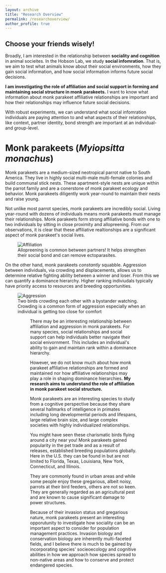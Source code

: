 ```yaml
---
layout: archive
title: "Research Overview"
permalink: /researchoverview/
author_profile: true
---
```


## Choose your friends wisely!
Broadly, I am interested in the relationship between **sociality and cognition** in animal socieites. In the Hobson Lab, we study **social infomration**. That is, we aim to test what animals know about their social environments, how they gain social information, and how social information informs future social decisions. 

**I am investigating the role of affiliation and social support in forming and maintaining social structure in monk parakeets.** I want to know what information about monk parakeet affiliative relationships are important and how their relationships may influence future social decisions. 

With robust experiments, we can understand what social infomration individuals are paying attention to and what aspects of their relationships, like context, partner identity, bond strength are important at an individual- and group-level. 

Monk parakeets (_Myiopsitta monachus_)
======
Monk parakeets are a medium-sized neotropical parrot native to South America. They live in highly social multi-male multi-female colonies and build communal stick nests. These apartment-style nests are unique within the parrot family and are a conerstone of monk parakeet ecology and behavior. Monk parakeets diligently work year-round to maintain their nests and raise young.

Not unlike most parrot species, monk parakeets are incredibly social. Living year-round with dozens of individuals means monk parakeets must manage their relationships. Monk parakeets form strong affiliative bonds with one to two individuals by sitting in close proximity and allopreening. From our observations, it is clear that these affiliative realtionships are a significant aspect of monk parakeet's social lives. 

<figure>
  <img src="https://user-images.githubusercontent.com/78130420/147505824-f0885d81-7599-4c44-af56-1f6c44728f1c.png" alt="Affiliation">
  <figcaption>Allopreening is common between partners! It helps strengthen their social bond and can remove ectoparasites.</figcaption>
</figure>

On the other hand, monk parakeets _constantly_ squabble. Aggression between individuals, via crowding and displacements, allows us to determine relative fighting ability between a winner and loser. From this we can quantify a dominance hierarchy. Higher ranking indiviudals typically have priority access to resources and breeding opportunities. 

<figure>
  <img src="https://user-images.githubusercontent.com/78130420/147505549-e4a148cc-7c9c-4552-8ac4-02261e66b557.png" alt="Aggression">
  <figcaption>Two birds crowding each other with a bystander watching. Crowding is a common form of aggression especially when an individual is getting too close for comfort</figcaption>
<figure>

There may be an interesting relationship between affiliation and aggression in monk parakeets. For many species, social relationships and social support can help individuals better navigate their social enivornment. This includes an individual's ability to gain and maintain rank within a dominance hierarchy.

However, we do not know much about how monk parakeet affiliative relationships are formed and maintained nor how affiliative relationships may play a role in shaping dominance hierarchies. **My research aims to understand the role of affiliation in monk parakeet social structure.**

Monk parakeets are an interesting species to study from a cognitive perspective because they share several hallmarks of intelligence in primates including long developmental periods and lifespans, large relative brain size, and large complex societies with highly individualized relationships.

You might have seen these charismatic birds flying around a city near you! Monk parakeets gained popularity in the pet trade and as a result of releases, established breeding populations globally. Here in the U.S. they can be found in but are not limited to Florida, Texas, Louisiana, New York, Connecticut, and Illinois. 

They are commonly found in urban areas and while some people enjoy these gregarious, albeit noisy, parrots at their bird feeders, others are not so keen. They are generally regarded as an agricultural pest and are known to cause significant damage to power structures.

Because of their invasion status and gregarious nature, monk parakeets present an interesting opporutunity to investigate how sociality can be an important aspect to consider for population management practices. Invasion biology and conservation biology are inherently multi-faceted fields, and I believe there is much to be gained by incorporating species' socieoecology and cognitive abilities in how we approach how species spread to non-native areas and how to conserve and protect endangered species. 

